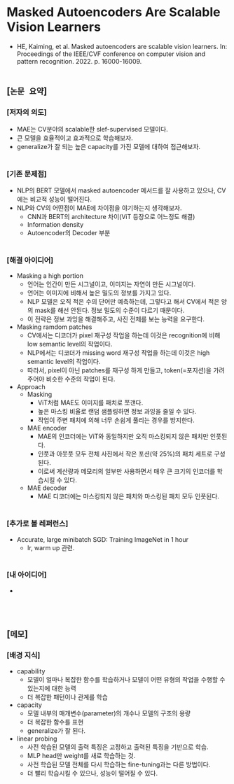 # Masked Autoencoders Are Scalable Vision Learners
* HE, Kaiming, et al. Masked autoencoders are scalable vision learners. In: Proceedings of the IEEE/CVF conference on computer vision and pattern recognition. 2022. p. 16000-16009.
<br><br>

## [`논문 요약`]

### [저자의 의도]
* MAE는 CV분야의 scalable한 slef-supervised 모델이다.
* 큰 모델을 효율적이고 효과적으로 학습해보자.
* generalize가 잘 되는 높은 capacity를 가진 모델에 대하여 접근해보자.
<br><br>

### [기존 문제점]
* NLP의 BERT 모델에서 masked autoencoder 메서드를 잘 사용하고 있으나, CV에는 비교적 성능이 떨어진다.
* NLP와 CV의 어떤점이 MAE에 차이점을 야기하는지 생각해보자.
    * CNN과 BERT의 architecture 차이(ViT 등장으로 어느정도 해결)
    * Information density
    * Autoencoder의 Decoder 부분
<br><br>

### [해결 아이디어]
* Masking a high portion
    * 언어는 인간이 만든 시그널이고, 이미지는 자연이 만든 시그널이다.
    * 언어는 이미지에 비해서 높은 밀도의 정보를 가지고 있다.
    * NLP 모델은 오직 적은 수의 단어만 예측하는데, 그렇다고 해서 CV에서 적은 양의 mask를 해선 안된다. 정보 밀도의 수준이 다르기 때문이다.
    * 이 전략은 정보 과잉을 해결해주고, 사진 전체를 보는 능력을 요구한다.
* Masking ramdom patches
    * CV에서는 디코더가 pixel 재구성 작업을 하는데 이것은 recognition에 비해 low semantic level의 작업이다.
    * NLP에서는 디코더가 missing word 재구성 작업을 하는데 이것은 high semantic level의 작업이다.
    * 따라서, pixel이 아닌 patches를 재구성 하게 만들고, token(=포지션)을 가려주어야 비슷한 수준의 작업이 된다.
* Approach
    * Masking
        * ViT처럼 MAE도 이미지를 패치로 쪼갠다.
        * 높은 마스킹 비율로 랜덤 샘플링하면 정보 과잉을 줄일 수 있다.
        * 작업이 주변 패치에 의해 너무 손쉽게 풀리는 경우를 방지한다.
    * MAE encoder
        * MAE의 인코더에는 ViT와 동일하지만 오직 마스킹되지 않은 패치만 인풋된다.
        * 인풋과 아웃풋 모두 전체 사진에서 작은 포션(약 25%)의 패치 세트로 구성된다.
        * 이로써 계산량과 메모리의 일부만 사용하면서 매우 큰 크기의 인코더를 학습시킬 수 있다.
    * MAE decoder
        * MAE 디코더에는 마스킹되지 않은 패치와 마스킹된 패치 모두 인풋된다.
<br><br>

### [추가로 볼 레퍼런스]
* Accurate, large minibatch SGD: Training ImageNet in 1 hour
    * lr, warm up 관련.
<br><br>

### [내 아이디어]
* 
<br><br>



## [`메모`]

### [배경 지식]
* capability
    * 모델이 얼마나 복잡한 함수를 학습하거나 모델이 어떤 유형의 작업을 수행할 수 있는지에 대한 능력
    * 더 복잡한 패턴이나 관계를 학습
* capacity
    * 모델 내부의 매개변수(parameter)의 개수나 모델의 구조의 용량
    * 더 복잡한 함수를 표현
    *  generalize가 잘 된다.
* linear probing
    * 사전 학습된 모델의 출력 특징은 고정하고 출력된 특징을 기반으로 학습.
    * MLP head만 weight를 새로 학습하는 것.
    * 사전 학습된 모델 전체를 다시 학습하는 fine-tuning과는 다른 방법이다.
    * 더 빨리 학습시킬 수 있으나, 성능이 떨어질 수 있다.
<br><br>


